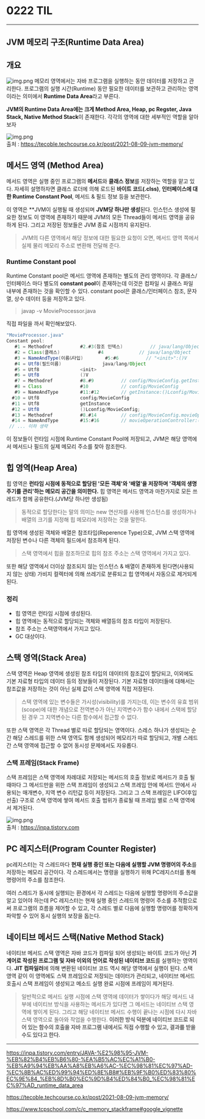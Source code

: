# 0222 TIL

---

## JVM 메모리 구조(Runtime Data Area)
## 개요
![img.png](../img/img_1.png)
메모리 영역에서는 자바 프로그램을 실행하는 동안 데이터를 저장하고 관리한다. 프로그램의 실행 시간(Runtime) 동안 필요한 데이터를 보관하고 관리하는 영역이라는 의미에서 **Runtime Data Area**라고 부른다.

**JVM의 Runtime Data Area에는 크게 Method Area, Heap, pc Regster, Java Stack, Native Method Stack**이 존재한다. 각각의 영역에 대한 세부적인 역할을 알아보자

![img.png](../img/img_3.png)   
출처 : https://tecoble.techcourse.co.kr/post/2021-08-09-jvm-memory/
## 메서드 영역 (Method Area)

메서드 영역은 실행 중인 프로그램의 **메서드**와 **클래스 정보**를 저장하는 역할을 맡고 있다.
자세히 설명하자면 클래스 로더에 의해 로드된 **바이트 코드(.clss)**, **인터페이스에 대한 Runtime Constant Pool**, 메서드 & 필드 정보 등을 보관한다.

이 영역은 **JVM이 실행될 때 생성되며 **JVM당 하나만 생성**된다. 인스턴스 생성에 필요한 정보도 이 영역에 존재하기 때문에 JVM의 모든 Thread들이 메서드 영역을 공유하게 된다. 그리고 저장된 정보들은 JVM 종료 시점까지 유지된다.

> JVM의 다른 영역에서 해당 정보에 대한 필요한 요청이 오면, 메서드 영역 쪽에서 실제 물리 메모리 주소로 변환해 전달해 준다.

### Runtime Constant pool
Runtime Constant pool은 메서드 영역에 존재하는 별도의 관리 영역이다.
각 클래스/인터페이스 마다 별도의 **constant pool**이 존재하는데 이것은 컴파일 시 클래스 파일 내부에 존재하는 것을 확인할 수 있다. constant pool은 클래스/인터페이스 참조, 문자열, 상수 데이터 등을 저장하고 있다.

> javap -v MovieProcessor.java

직접 파일을 까서 확인해보았다.
```java
"MovieProcessor.java"
Constant pool:
   #1 = Methodref          #2.#3(참조 인덱스)          // java/lang/Object."<init>":()V
   #2 = Class(클래스)              #4             // java/lang/Object
   #3 = NameAndType(이름&타입)        #5:#6          // "<init>":()V
   #4 = Utf8(필드이름)               java/lang/Object
   #5 = Utf8               <init>
   #6 = Utf8               ()V
   #7 = Methodref          #8.#9          // config/MovieConfig.getInstance:()Lconfig/MovieConfig;
   #8 = Class              #10            // config/MovieConfig
   #9 = NameAndType        #11:#12        // getInstance:()Lconfig/MovieConfig;
  #10 = Utf8               config/MovieConfig
  #11 = Utf8               getInstance
  #12 = Utf8               ()Lconfig/MovieConfig;
  #13 = Methodref          #8.#14         // config/MovieConfig.movieOperationController:()Lcontroller/MovieOperationController;
  #14 = NameAndType        #15:#16        // movieOperationController:()Lcontroller/MovieOperationController;
 // ... 이하 생략
```
이 정보들이 런타임 시점에 Runtime Constant Pool에 저장되고, JVM은 해당 영역에서 메서드나 필드의 실제 메모리 주소를 찾아 참조한다.

## 힙 영역(Heap Area)

힙 영역은 **런타임 시점에 동적으로 할당된 '모든 객체'와 '배열'을 저장하며 '객체의 생명주기를 관리'하는 메모리 공간을 의미한다.** 힙 영역은 메서드 영역과 마찬가지로 모든 쓰레드가 함께 공유한다.(JVM당 하나만 생성됨)

> 동적으로 할당한다는 말의 의미는 new 연산자를 사용해 인스턴스를 생성하거나 배열의 크기를 지정해 힙 메모리에 저장하는 것을 말한다.

힙 영역에 생성된 객체와 배열은 참조타입(Reperence Type)으로, JVM 스택 영역에 저장된 변수나 다른 객체의 필드에서 참조하게 된다.

> 스택 영역에서 힙을 참조하므로 힙의 참조 주소는 스택 영역에서 가지고 있다.

또한 해당 영역에서 더이상 참조되지 않는 인스턴스 & 배열이 존재하게 된다면(사용되지 않는 상태) 가비지 컬렉터에 의해 쓰레기로 분류되고 힙 영역에서 자동으로 제거되게 된다.

### 정리
- 힙 영역은 런타임 시점에 생성된다.
- 힙 영역에는 동적으로 할당되는 객체와 배열등의 참조 타입이 저장된다.
- 참조 주소는 스택영역에서 가지고 있다.
- GC 대상이다.

## 스택 영역(Stack Area)

스택 영역은 Heap 영역에 생성된 참조 타입의 데이터의 참조값이 할당되고, 이외에도 기본 자료형 타입의 데이터 등의 정보들이 저장된다. 기본 자료형 데이터들에 대해서는 참조값을 저장하는 것이 아닌 실제 값이 스택 영역에 직접 저장된다.

> 스택 영역에 있는 변수들은 가시성(visibility)를 가지는데, 이는 변수의 유효 범위(scope)에 대한 개념으로 전역변수가 아닌 지역변수가 함수 내에서 스택에 할당된 경우 그 지역변수는 다른 함수에서 접근할 수 없다.

또한 스택 영역은 각 Thread 별로 따로 할당되는 영역이다. 스레스 하나가 생성되는 순간 해당 스레드를 위한 스택 영역도 함께 생성되어 메모리가 따로 할당되고, 개별 스레드 간 스택 영역에 접근할 수 없어 동시성 문제에서도 자유롭다.

### 스택 프레임(Stack Frame)

스택 프레임은 스택 영역에 차례대로 저장되는 메서드의 호출 정보로 메서드가 호출 될 때마다 그 메서드만을 위한 스택 프레임이 생성되고 스택 프레임 안에 메서드 안에서 사용되는 매개변수, 지역 변수 리턴값 등이 저장된다. 그리고 그 스택 프레임은 LIFO(후입선출) 구조로 스택 영역에 쌓여 메서드 호출 범위가 종료될 때 프레임 별로 스택 영역에서 제거된다.

![img.png](../img/img_2.png)   
출처 : https://inpa.tistory.com

## PC 레지스터(Program Counter Register)

pc레지스터는 각 스레드마다 **현재 실행 중인 또는 다음에 실행할 JVM 명령어의 주소**를 저장하는 메모리 공간이다. 각 스레드에서는 명령을 실행하기 위해 PC레지스터를 통해 명령어의 주소를 참조한다.

여러 스레드가 동시에 실행되는 환경에서 각 스레드는 다음에 실행할 명령어의 주소값을 알고 있어야 하는데 PC 레지스터는 현재 실행 중인 스레드의 명령어 주소를 추적함으로써 프로그램의 흐름을 제어할 수 있고, 각 스레드 별로 다음에 실행할 명령어를 정확하게 파악할 수 있어 동시 실행의 보장을 돕는다.
## 네이티브 메서드 스택(Native Method Stack)

네이티브 메서드 스택 영역은 자바 코드가 컴파일 되어 생성되는 바이트 코드가 아닌 **기계어로 작성된 프로그램 및 자바 이외의 언어로 작성된 네이티브 코드**를 실행하는 영역이다.
**JIT 컴파일러**에 의해 변환된 네이티브 코드 역시 해당 영역에서 실행이 된다. 스택 영역 같이 이 영역에도 스택 프레임으로 저장되는 데이터가 관리되고, 네이티브 메서드 호출시 스택 프레임이 생성되고 메소드 실행 완료 시점에 프레임이 제거된다.

> 일반적으로 메서드 실행 시점에 스택 영역에 데이터가 쌓이다가 해당 메서드 내부에 네이티브 방식을 사용하는 메서드가 있다면 그 메서드는 네이티브 스택 영역에 쌓이게 된다.
> 그리고 해당 네이티브 메서드 수행이 끝나는 시점에 다시 자바 스택 영역으로 돌아와 작업을 수행한다.
> **이러한 방식 덕분에 네이티브 코드로 되어 있는 함수의 호출을 자바 프로그램 내에서도 직접 수행할 수 있고, 결과를 받을 수도 있다고 한다.**

---
https://inpa.tistory.com/entry/JAVA-%E2%98%95-JVM-%EB%82%B4%EB%B6%80-%EA%B5%AC%EC%A1%B0-%EB%A9%94%EB%AA%A8%EB%A6%AC-%EC%98%81%EC%97%AD-%EC%8B%AC%ED%99%94%ED%8E%B8#%EB%9F%B0%ED%83%80%EC%9E%84_%EB%8D%B0%EC%9D%B4%ED%84%B0_%EC%98%81%EC%97%AD_runtime_data_area

https://tecoble.techcourse.co.kr/post/2021-08-09-jvm-memory/

https://www.tcpschool.com/c/c_memory_stackframe#google_vignette